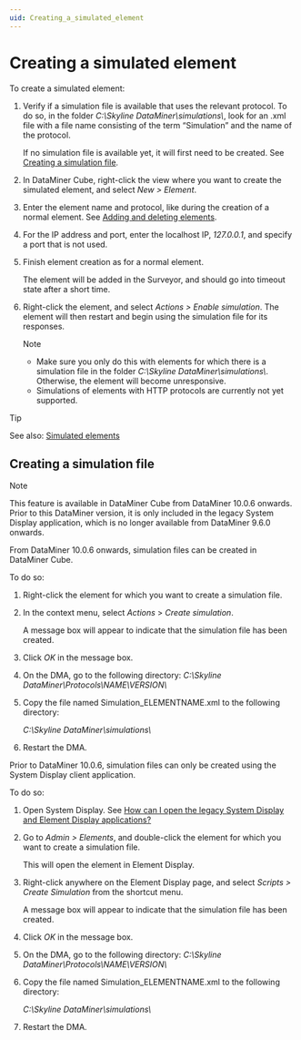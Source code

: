 ```yaml
---
uid: Creating_a_simulated_element
---
```


# Creating a simulated element

To create a simulated element:

1. Verify if a simulation file is available that uses the relevant protocol. To do so, in the folder *C:\\Skyline DataMiner\\simulations\\*, look for an .xml file with a file name consisting of the term “Simulation” and the name of the protocol.

    If no simulation file is available yet, it will first need to be created. See [Creating a simulation file](#creating-a-simulation-file).

2. In DataMiner Cube, right-click the view where you want to create the simulated element, and select *New \> Element*.

3. Enter the element name and protocol, like during the creation of a normal element. See [Adding and deleting elements](xref:Adding_and_deleting_elements).

4. For the IP address and port, enter the localhost IP, *127.0.0.1*, and specify a port that is not used.

5. Finish element creation as for a normal element.

    The element will be added in the Surveyor, and should go into timeout state after a short time.

6. Right-click the element, and select *Actions \> Enable simulation*. The element will then restart and begin using the simulation file for its responses.

    > [!NOTE]
    > - Make sure you only do this with elements for which there is a simulation file in the folder *C:\\Skyline DataMiner\\simulations\\*. Otherwise, the element will become unresponsive.
    > - Simulations of elements with HTTP protocols are currently not yet supported.

> [!TIP]
> See also:
> [Simulated elements](xref:Simulated_elements)

## Creating a simulation file

> [!NOTE]
> This feature is available in DataMiner Cube from DataMiner 10.0.6 onwards. Prior to this DataMiner version, it is only included in the legacy System Display application, which is no longer available from DataMiner 9.6.0 onwards.

From DataMiner 10.0.6 onwards, simulation files can be created in DataMiner Cube.

To do so:

1. Right-click the element for which you want to create a simulation file.

2. In the context menu, select *Actions* > *Create simulation*.

    A message box will appear to indicate that the simulation file has been created.

3. Click *OK* in the message box.

4. On the DMA, go to the following directory: *C:\\Skyline DataMiner\\Protocols\\NAME\\VERSION\\*

5. Copy the file named Simulation_ELEMENTNAME.xml to the following directory:

    *C:\\Skyline DataMiner\\simulations\\*

6. Restart the DMA.

Prior to DataMiner 10.0.6, simulation files can only be created using the System Display client application.

To do so:

1. Open System Display. See [How can I open the legacy System Display and Element Display applications?](xref:DataMiner_client_applications#how-can-i-open-the-legacy-system-display-and-element-display-applications)

2. Go to *Admin \> Elements*, and double-click the element for which you want to create a simulation file.

    This will open the element in Element Display.

3. Right-click anywhere on the Element Display page, and select *Scripts \> Create Simulation* from the shortcut menu.

    A message box will appear to indicate that the simulation file has been created.

4. Click *OK* in the message box.

5. On the DMA, go to the following directory: *C:\\Skyline DataMiner\\Protocols\\NAME\\VERSION\\*

6. Copy the file named Simulation_ELEMENTNAME.xml to the following directory:

    *C:\\Skyline DataMiner\\simulations\\*

7. Restart the DMA.
